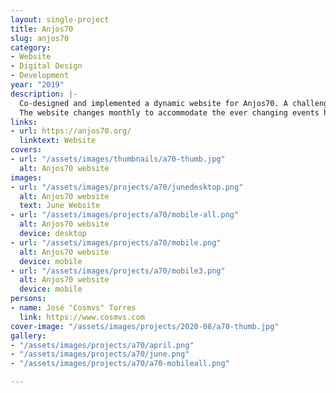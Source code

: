 ```yaml
---
layout: single-project
title: Anjos70
slug: anjos70
category:
- Website
- Digital Design
- Development
year: "2019"
description: |-
  Co-designed and implemented a dynamic website for Anjos70. A challenging project where I learned a lot about Wordpress integration, optimisation and dynamic content fetching.
  The website changes monthly to accommodate the ever changing events hosted on the venue, as well as the visual queues chosen for each month, such as colour and typography.
links:
- url: https://anjos70.org/
  linktext: Website
covers:
- url: "/assets/images/thumbnails/a70-thumb.jpg"
  alt: Anjos70 website
images:
- url: "/assets/images/projects/a70/junedesktop.png"
  alt: Anjos70 website
  text: June Website
- url: "/assets/images/projects/a70/mobile-all.png"
  alt: Anjos70 website
  device: desktop
- url: "/assets/images/projects/a70/mobile.png"
  alt: Anjos70 website
  device: mobile
- url: "/assets/images/projects/a70/mobile3.png"
  alt: Anjos70 website
  device: mobile
persons:
- name: José "Cosmvs" Torres
  link: https://www.cosmvs.com
cover-image: "/assets/images/projects/2020-08/a70-thumb.jpg"
gallery:
- "/assets/images/projects/a70/april.png"
- "/assets/images/projects/a70/june.png"
- "/assets/images/projects/a70/a70-mobileall.png"

---
```


